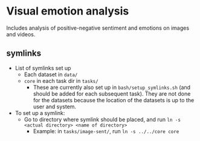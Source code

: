 # Visual emotion analysis
Includes analysis of positive-negative sentiment and emotions on images and videos.

## symlinks
- List of symlinks set up
    * Each dataset in `data/`
    * `core` in each task dir in `tasks/`
        * These are currently also set up in `bash/setup_symlinks.sh` (and should be added for each subsequent task). They are not done for the datasets because the location of the datasets is up to the user and system.
- To set up a symlink:
    * Go to directory where symlink should be placed, and run `ln -s <actual directory> <name of directory>`
        * Example: in `tasks/image-sent/`, run `ln -s ../../core core`